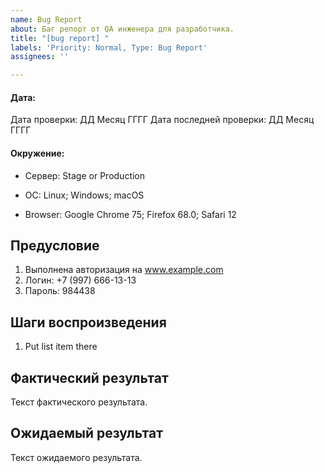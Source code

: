 ```yaml
---
name: Bug Report
about: Баг репорт от QA инженера для разработчика.
title: "[bug report] "
labels: 'Priority: Normal, Type: Bug Report'
assignees: ''

---
```


#### Дата:
Дата проверки: ДД Месяц ГГГГ
Дата последней проверки: ДД Месяц ГГГГ

#### Окружение:

- Сервер: 
Stage or Production

- ОС:
Linux; Windows; macOS

- Browser:
Google Chrome 75; Firefox 68.0; Safari 12

## Предусловие

1. Выполнена авторизация на www.example.com
2. Логин: +7 (997) 666-13-13
3. Пароль: 984438


## Шаги воспроизведения

1. Put list item there

## Фактический результат

Текст фактического результата.

## Ожидаемый результат

Текст ожидаемого результата.
